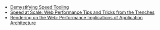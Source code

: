 * [Demystifying Speed Tooling](demistifying-speed-tooling)
* [Speed at Scale: Web Performance Tips and Tricks from the Trenches](speed-at-scale)
* [Rendering on the Web: Performance Implications of Application Architecture](rendering-on-the-web)